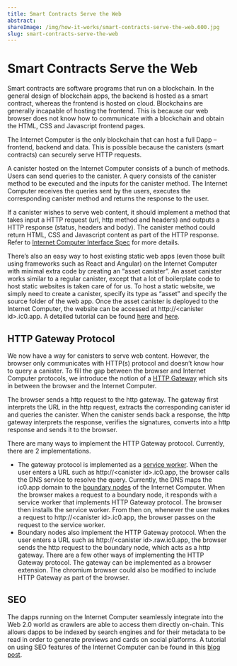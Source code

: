 ```yaml
---
title: Smart Contracts Serve the Web
abstract:
shareImage: /img/how-it-works/smart-contracts-serve-the-web.600.jpg
slug: smart-contracts-serve-the-web
---
```

# Smart Contracts Serve the Web

Smart contracts are software programs that run on a blockchain. In the general design of blockchain apps, the backend is hosted as a smart contract, whereas the frontend is hosted on cloud. Blockchains are generally incapable of hosting the frontend. This is because our web browser does not know how to communicate with a blockchain and obtain the HTML, CSS and Javascript frontend pages. 

The Internet Computer is the only blockchain that can host a full Dapp – frontend, backend and data. This is possible because the canisters (smart contracts) can securely serve HTTP requests. 

A canister hosted on the Internet Computer consists of a bunch of methods. Users can send queries to the canister. A query consists of the canister method to be executed and the inputs for the canister method. The Internet Computer receives the queries sent by the users, executes the corresponding canister method and returns the response to the user. 

If a canister wishes to serve web content, it should implement a method that takes input a HTTP request (url, http method and headers) and outputs a HTTP response (status, headers and body). The canister method could return HTML, CSS and Javascript content as part of the HTTP response. Refer to [Internet Computer Interface Spec](https://internetcomputer.org/docs/current/references/ic-interface-spec/#ic-http_request) for more details.

There’s also an easy way to host existing static web apps (even those built using frameworks such as React and Angular) on the Internet Computer with minimal extra code by creating an “asset canister”. An asset canister works similar to a regular canister, except that a lot of boilerplate code to host static websites is taken care of for us. To host a static website, we simply need to create a canister, specify its type as “asset” and specify the source folder of the web app. Once the asset canister is deployed to the Internet Computer, the website can be accessed at http://\<canister id\>.ic0.app. A detailed tutorial can be found [here](https://www.youtube.com/watch?v=JAQ1dkFvfPI) and [here](https://internetcomputer.org/docs/current/samples/host-a-website/). 

## HTTP Gateway Protocol
We now have a way for canisters to serve web content. However, the browser only communicates with HTTP(s) protocol and doesn’t know how to query a canister. To fill the gap between the browser and Internet Computer protocols, we introduce the notion of a [HTTP Gateway](https://internetcomputer.org/docs/current/references/ic-interface-spec/#http-gateway) which sits in between the browser and the Internet Computer. 

The browser sends a http request to the http gateway. The gateway first interprets the URL in the http request, extracts the corresponding canister id and queries the canister. When the canister sends back a response, the http gateway interprets the response, verifies the signatures, converts into a http response and sends it to the browser. 

There are many ways to implement the HTTP Gateway protocol. Currently, there are 2 implementations. 
* The gateway protocol is implemented as a [service worker](https://web.dev/learn/pwa/service-workers/). When the user enters a URL such as http://\<canister id\>.ic0.app, the browser calls the DNS service to resolve the query. Currently, the DNS maps the ic0.app domain to the [boundary nodes](https://internetcomputer.org/how-it-works/#boundary-nodes/) of the Internet Computer. When the browser makes a request to a boundary node, it responds with a service worker that implements HTTP Gateway protocol. The browser then installs the service worker. From then on, whenever the user makes a request to http://\<canister id\>.ic0.app, the browser passes on the request to the service worker.
* Boundary nodes also implement the HTTP Gateway protocol. When the user enters a URL such as http://\<canister id\>.raw.ic0.app, the browser sends the http request to the boundary node, which acts as a http gateway. 
There are a few other ways of implementing the HTTP Gateway protocol. The gateway can be implemented as a browser extension. The chromium browser could also be modified to include HTTP Gateway as part of the browser. 

## SEO
The dapps running on the Internet Computer seamlessly integrate into the Web 2.0 world as crawlers are able to access them directly on-chain. This allows dapps to be indexed by search engines and for their metadata to be read in order to generate previews and cards on social platforms. A tutorial on using SEO features of the Internet Computer can be found in this [blog post](https://6zvwc-sqaaa-aaaal-aalma-cai.raw.ic0.app/d/prepare-your-dapps-for-social-platform-and-seo). 


